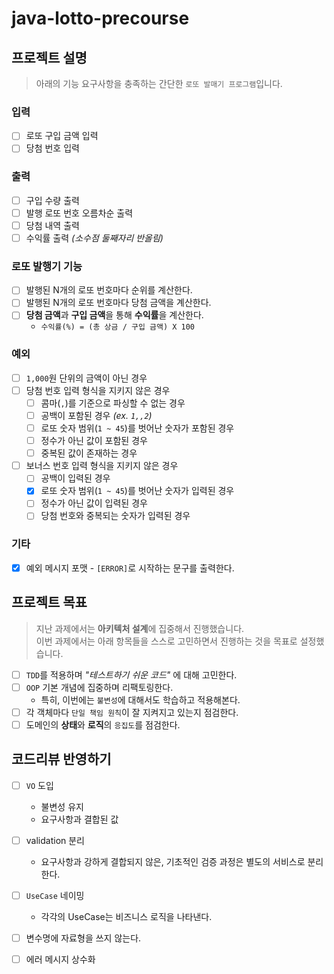 # java-lotto-precourse

## 프로젝트 설명

> 아래의 기능 요구사항을 충족하는 간단한 `로또 발매기 프로그램`입니다.

### 입력

- [ ] 로또 구입 금액 입력
- [ ] 당첨 번호 입력

### 출력

- [ ] 구입 수량 출력
- [ ] 발행 로또 번호 오름차순 출력
- [ ] 당첨 내역 출력
- [ ] 수익률 출력 _(소수점 둘째자리 반올림)_

### 로또 발행기 기능

- [ ] 발행된 N개의 로또 번호마다 순위를 계산한다.
- [ ] 발행된 N개의 로또 번호마다 당첨 금액을 계산한다.
- [ ] **당첨 금액**과 **구입 금액**을 통해 **수익률**을 계산한다.
  - `수익률(%) = (총 상금 / 구입 금액) X 100`

### 예외

- [ ] `1,000`원 단위의 금액이 아닌 경우
- [ ] 당첨 번호 입력 형식을 지키지 않은 경우
  - [ ] 콤마(`,`)를 기준으로 파싱할 수 없는 경우
  - [ ] 공백이 포함된 경우 _(ex. `1,,2`)_
  - [ ] 로또 숫자 범위(`1 ~ 45`)를 벗어난 숫자가 포함된 경우
  - [ ] 정수가 아닌 값이 포함된 경우
  - [ ] 중복된 값이 존재하는 경우
- [ ] 보너스 번호 입력 형식을 지키지 않은 경우
  - [ ] 공백이 입력된 경우
  - [x] 로또 숫자 범위(`1 ~ 45`)를 벗어난 숫자가 입력된 경우
  - [ ] 정수가 아닌 값이 입력된 경우
  - [ ] 당첨 번호와 중복되는 숫자가 입력된 경우

### 기타

- [x] 예외 메시지 포맷 - `[ERROR]`로 시작하는 문구를 출력한다.

## 프로젝트 목표

> 지난 과제에서는 **아키텍처 설계**에 집중해서 진행했습니다.  
> 이번 과제에서는 아래 항목들을 스스로 고민하면서 진행하는 것을 목표로 설정했습니다.

- [ ] `TDD`를 적용하며 _"테스트하기 쉬운 코드"_ 에 대해 고민한다.
- [ ] `OOP` 기본 개념에 집중하며 리팩토링한다.
  - 특히, 이번에는 `불변성`에 대해서도 학습하고 적용해본다.
- [ ] 각 객체마다 `단일 책임 원칙`이 잘 지켜지고 있는지 점검한다.
- [ ] 도메인의 **상태**와 **로직**의 `응집도`를 점검한다.

## 코드리뷰 반영하기

- [ ] `VO` 도입

  - 불변성 유지
  - 요구사항과 결합된 값

- [ ] validation 분리

  - 요구사항과 강하게 결합되지 않은, 기초적인 검증 과정은 별도의 서비스로 분리한다.

- [ ] `UseCase` 네이밍

  - 각각의 UseCase는 비즈니스 로직을 나타낸다.

- [ ] 변수명에 자료형을 쓰지 않는다.

- [ ] 에러 메시지 상수화
